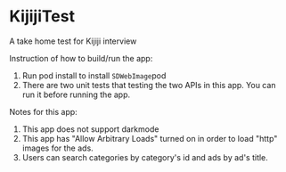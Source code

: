 # KijijiTest
A take home test for Kijiji interview

Instruction of how to build/run the app:
1. Run pod install to install `SDWebImage`pod
2. There are two unit tests that testing the two APIs in this app. You can run it before running the app. 

Notes for this app:
1. This app does not support darkmode 
2. This app has "Allow Arbitrary Loads" turned on in order to load "http" images for the ads.
3. Users can search categories by category's id and ads by ad's title.


